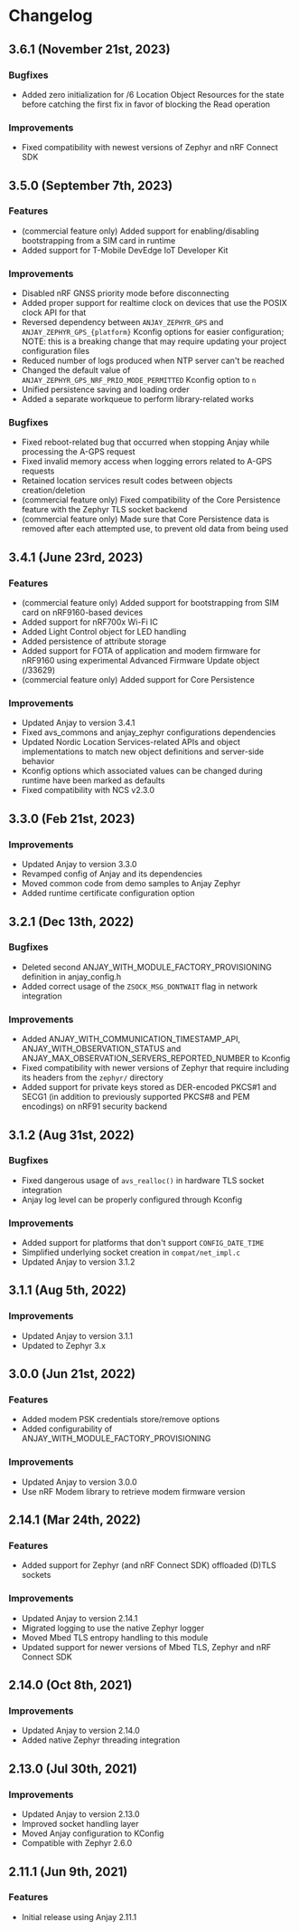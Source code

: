# Changelog

## 3.6.1 (November 21st, 2023)

### Bugfixes
- Added zero initialization for /6 Location Object Resources for the state
  before catching the first fix in favor of blocking the Read operation

### Improvements
- Fixed compatibility with newest versions of Zephyr and nRF Connect SDK

## 3.5.0 (September 7th, 2023)

### Features
- (commercial feature only) Added support for enabling/disabling bootstrapping from a SIM card in runtime
- Added support for T-Mobile DevEdge IoT Developer Kit

### Improvements
- Disabled nRF GNSS priority mode before disconnecting
- Added proper support for realtime clock on devices that use the POSIX clock API for that
- Reversed dependency between ``ANJAY_ZEPHYR_GPS`` and ``ANJAY_ZEPHYR_GPS_{platform}`` Kconfig options for easier configuration; NOTE: this is a breaking change that may require updating your project configuration files
- Reduced number of logs produced when NTP server can't be reached
- Changed the default value of `ANJAY_ZEPHYR_GPS_NRF_PRIO_MODE_PERMITTED` Kconfig option to `n`
- Unified persistence saving and loading order
- Added a separate workqueue to perform library-related works

### Bugfixes
- Fixed reboot-related bug that occurred when stopping Anjay while processing the A-GPS request
- Fixed invalid memory access when logging errors related to A-GPS requests
- Retained location services result codes between objects creation/deletion
- (commercial feature only) Fixed compatibility of the Core Persistence feature with the Zephyr TLS socket backend
- (commercial feature only) Made sure that Core Persistence data is removed after each attempted use, to prevent old data from being used

## 3.4.1 (June 23rd, 2023)

### Features
- (commercial feature only) Added support for bootstrapping from SIM card on
  nRF9160-based devices
- Added support for nRF700x Wi-Fi IC
- Added Light Control object for LED handling
- Added persistence of attribute storage
- Added support for FOTA of application and modem firmware for nRF9160 using
  experimental Advanced Firmware Update object (/33629)
- (commercial feature only) Added support for Core Persistence

### Improvements
- Updated Anjay to version 3.4.1
- Fixed avs_commons and anjay_zephyr configurations dependencies
- Updated Nordic Location Services-related APIs and object implementations to match new object definitions and server-side behavior
- Kconfig options which associated values can be changed during runtime have been marked as defaults
- Fixed compatibility with NCS v2.3.0

## 3.3.0 (Feb 21st, 2023)

### Improvements
- Updated Anjay to version 3.3.0
- Revamped config of Anjay and its dependencies
- Moved common code from demo samples to Anjay Zephyr
- Added runtime certificate configuration option

## 3.2.1 (Dec 13th, 2022)

### Bugfixes
- Deleted second ANJAY_WITH_MODULE_FACTORY_PROVISIONING definition in anjay_config.h
- Added correct usage of the `ZSOCK_MSG_DONTWAIT` flag in network integration

### Improvements
- Added ANJAY_WITH_COMMUNICATION_TIMESTAMP_API, ANJAY_WITH_OBSERVATION_STATUS
  and ANJAY_MAX_OBSERVATION_SERVERS_REPORTED_NUMBER to Kconfig
- Fixed compatibility with newer versions of Zephyr that require including its
  headers from the `zephyr/` directory
- Added support for private keys stored as DER-encoded PKCS#1 and SECG1
  (in addition to previously supported PKCS#8 and PEM encodings) on nRF91
  security backend

## 3.1.2 (Aug 31st, 2022)

### Bugfixes
- Fixed dangerous usage of `avs_realloc()` in hardware TLS socket integration
- Anjay log level can be properly configured through Kconfig

### Improvements
- Added support for platforms that don't support `CONFIG_DATE_TIME`
- Simplified underlying socket creation in `compat/net_impl.c`
- Updated Anjay to version 3.1.2

## 3.1.1 (Aug 5th, 2022)

### Improvements
- Updated Anjay to version 3.1.1
- Updated to Zephyr 3.x

## 3.0.0 (Jun 21st, 2022)

### Features
- Added modem PSK credentials store/remove options
- Added configurability of ANJAY_WITH_MODULE_FACTORY_PROVISIONING

### Improvements
- Updated Anjay to version 3.0.0
- Use nRF Modem library to retrieve modem firmware version

## 2.14.1 (Mar 24th, 2022)

### Features
- Added support for Zephyr (and nRF Connect SDK) offloaded (D)TLS sockets

### Improvements
- Updated Anjay to version 2.14.1
- Migrated logging to use the native Zephyr logger
- Moved Mbed TLS entropy handling to this module
- Updated support for newer versions of Mbed TLS, Zephyr and nRF Connect SDK

## 2.14.0 (Oct 8th, 2021)

### Improvements
- Updated Anjay to version 2.14.0
- Added native Zephyr threading integration

## 2.13.0 (Jul 30th, 2021)

### Improvements
- Updated Anjay to version 2.13.0
- Improved socket handling layer
- Moved Anjay configuration to KConfig
- Compatible with Zephyr 2.6.0

## 2.11.1 (Jun 9th, 2021)

### Features
- Initial release using Anjay 2.11.1
